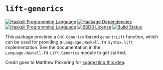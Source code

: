 # `lift-generics`

[![Haskell Programming Language](https://img.shields.io/badge/language-Haskell-blue.svg)][Haskell.org]
[![Hackage Dependencies](https://img.shields.io/hackage-deps/v/lift-generics.svg)](http://packdeps.haskellers.com/reverse/lift-generics)
[![Haskell Programming Language](https://img.shields.io/badge/language-Haskell-blue.svg)][Haskell.org]
[![BSD3 License](http://img.shields.io/badge/license-BSD3-brightgreen.svg)][tl;dr Legal: BSD3]
[![Build Status](https://github.com/RyanGlScott/lift-generics/workflows/Haskell-CI/badge.svg)](https://github.com/RyanGlScott/lift-generics/actions?query=workflow%3AHaskell-CI)

[Hackage: lift-generics]:
  http://hackage.haskell.org/package/lift-generics
    "lift-generics package on Hackage"
[Haskell.org]:
  http://www.haskell.org
  "The Haskell Programming Language"
[tl;dr Legal: BSD3]:
  https://tldrlegal.com/license/bsd-3-clause-license-%28revised%29
  "BSD 3-Clause License (Revised)"

This package provides a `GHC.Generics`-based `genericLift` function, which can
be used for providing a `Language.Haskell.TH.Syntax.lift` implementation. See
the documentation in the `Language.Haskell.TH.Lift.Generics` module to get
started.

Credit goes to Matthew Pickering for [suggesting this
idea](https://ghc.haskell.org/trac/ghc/ticket/1830#comment:12).
